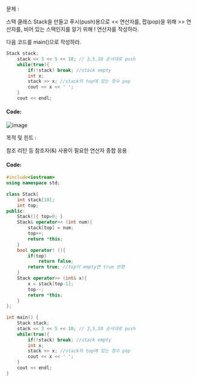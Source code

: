 문제 :

스택 클래스 Stack을 만들고 푸시(push)용으로 << 연산자를, 팝(pop)을 위해 >> 연산자를, 비어 있는 스택인지를 알기 위해 ! 연산자를 작성하라.

다음 코드를 main()으로 작성하라.

```cpp
Stack stack;
    stack << 3 << 5 << 10; // 3,5,10 순서대로 push 
    while(true){
        if(!stack) break; //stack empty
        int x;
        stack >> x; //stack의 top에 있는 정수 pop 
        cout << x << ' ';
    }
    cout << endl;
```

#### Code:
![image](https://img1.daumcdn.net/thumb/R1280x0/?scode=mtistory2&fname=https%3A%2F%2Fk.kakaocdn.net%2Fdn%2FdbtxJH%2FbtqCrOX8aeh%2FbyZuxd6R2WCKc2Q3hoazTk%2Fimg.png)

목적 및 힌트 :

참조 리턴 등 참조자(&) 사용이 필요한 연산자 종합 응용

#### Code:
```cpp
#include<iostream>
using namespace std;
 
class Stack{
    int stack[10];
    int top;
public:
    Stack(){ top=0; }
    Stack& operator<< (int num){
        stack[top] = num;
        top++;
        return *this;
    }
    bool operator! (){
        if(top) 
            return false; 
        return true; //top이 empty면 true 반환 
    }
    Stack operator>> (int& x){
        x = stack[top-1];
        top--;
        return *this;
    }
};
 
int main() {
    Stack stack;
    stack << 3 << 5 << 10; // 3,5,10 순서대로 push 
    while(true){
        if(!stack) break; //stack empty
        int x;
        stack >> x; //stack의 top에 있는 정수 pop 
        cout << x << ' ';
    }
    cout << endl;
}
```
